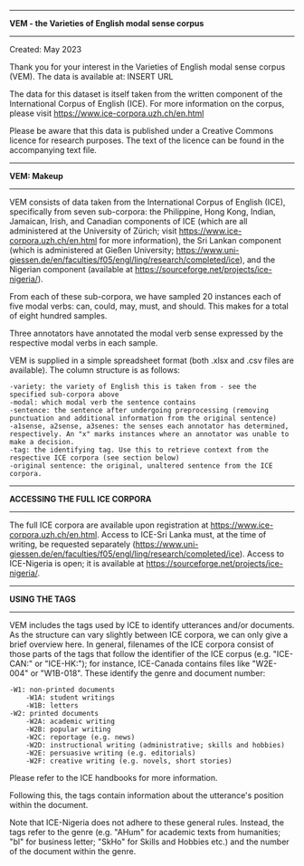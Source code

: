 *****************************************************
**VEM - the Varieties of English modal sense corpus**
*****************************************************

Created: May 2023

Thank you for your interest in the Varieties of English modal sense corpus (VEM). The data is available at: INSERT URL

The data for this dataset is itself taken from the written component of the International Corpus of English (ICE). For more information on the corpus, please visit https://www.ice-corpora.uzh.ch/en.html

Please be aware that this data is published under a Creative Commons licence for research purposes. The text of the licence can be found in the accompanying text file.


***************
**VEM: Makeup**
***************

VEM consists of data taken from the International Corpus of English (ICE), specifically from seven sub-corpora: the Philippine, Hong Kong, Indian, Jamaican, Irish, and Canadian components of ICE (which are all administered at the University of Zürich; visit https://www.ice-corpora.uzh.ch/en.html for more information), the Sri Lankan component (which is administered at Gießen University; https://www.uni-giessen.de/en/faculties/f05/engl/ling/research/completed/ice), and the Nigerian component (available at https://sourceforge.net/projects/ice-nigeria/). 

From each of these sub-corpora, we have sampled 20 instances each of five modal verbs: can, could, may, must, and should. This makes for a total of eight hundred samples. 

Three annotators have annotated the modal verb sense expressed by the respective modal verbs in each sample. 

VEM is supplied in a simple spreadsheet format (both .xlsx and .csv files are available). The column structure is as follows:

	-variety: the variety of English this is taken from - see the specified sub-corpora above
	-modal: which modal verb the sentence contains
	-sentence: the sentence after undergoing preprocessing (removing punctuation and additional information from the original sentence)
	-a1sense, a2sense, a3senes: the senses each annotator has determined, respectively. An "x" marks instances where an annotator was unable to make a decision.
	-tag: the identifying tag. Use this to retrieve context from the respective ICE corpora (see section below)
	-original sentence: the original, unaltered sentence from the ICE corpora.

**********************************
**ACCESSING THE FULL ICE CORPORA**
**********************************

The full ICE corpora are available upon registration at https://www.ice-corpora.uzh.ch/en.html. 
Access to ICE-Sri Lanka must, at the time of writing, be requested separately (https://www.uni-giessen.de/en/faculties/f05/engl/ling/research/completed/ice). 
Access to ICE-Nigeria is open; it is available at https://sourceforge.net/projects/ice-nigeria/.

******************
**USING THE TAGS**
******************

VEM includes the tags used by ICE to identify utterances and/or documents. As the structure can vary slightly between ICE corpora, we can only give a brief overview here. 
In general, filenames of the ICE corpora consist of those parts of the tags that follow the identifier of the ICE corpus (e.g. "ICE-CAN:" or "ICE-HK:"); for instance, ICE-Canada contains files like "W2E-004" or "W1B-018". These identify the genre and document number:
	
	-W1: non-printed documents
		-W1A: student writings
		-W1B: letters
	-W2: printed documents
		-W2A: academic writing
		-W2B: popular writing
		-W2C: reportage (e.g. news)
		-W2D: instructional writing (administrative; skills and hobbies)
		-W2E: persuasive writing (e.g. editorials)
		-W2F: creative writing (e.g. novels, short stories) 

Please refer to the ICE handbooks for more information.

Following this, the tags contain information about the utterance's position within the document. 

Note that ICE-Nigeria does not adhere to these general rules. Instead, the tags refer to the genre (e.g. "AHum" for academic texts from humanities; "bl" for business letter; "SkHo" for Skills and Hobbies etc.) and the number of the document within the genre.